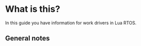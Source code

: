 # What is this?

In this guide you have information for work drivers in Lua RTOS.

## General notes

